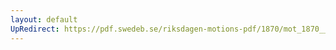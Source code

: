 ```yaml
---
layout: default
UpRedirect: https://pdf.swedeb.se/riksdagen-motions-pdf/1870/mot_1870__fk__00040/mot_1870__fk__00040_002.pdf
---
```

